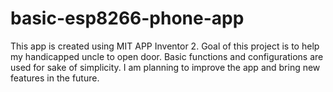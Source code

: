 # basic-esp8266-phone-app
This app is created using MIT APP Inventor 2. Goal of this project is to help my handicapped uncle to open door. Basic functions and configurations are used for sake of simplicity. I am planning to improve the app and bring new features in the future.
